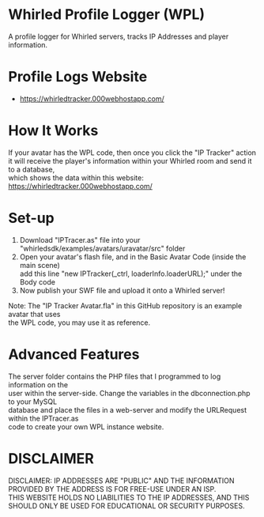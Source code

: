 # Whirled Profile Logger (WPL)
A profile logger for Whirled servers, tracks IP Addresses and player information.

# Profile Logs Website
- https://whirledtracker.000webhostapp.com/

# How It Works
If your avatar has the WPL code, then once you click the "IP Tracker" action  
it will receive the player's information within your Whirled room and send it to a database,  
which shows the data within this website: https://whirledtracker.000webhostapp.com/

# Set-up
1. Download "IPTracer.as" file into your "whirledsdk/examples/avatars/uravatar/src" folder  
2. Open your avatar's flash file, and in the Basic Avatar Code (inside the main scene)  
add this line "new IPTracker(_ctrl, loaderInfo.loaderURL);" under the Body code  
3. Now publish your SWF file and upload it onto a Whirled server!  

Note: The "IP Tracker Avatar.fla" in this GitHub repository is an example avatar that uses  
the WPL code, you may use it as reference.

# Advanced Features
The server folder contains the PHP files that I programmed to log information on the  
user within the server-side. Change the variables in the dbconnection.php to your MySQL  
database and place the files in a web-server and modify the URLRequest within the IPTracer.as  
code to create your own WPL instance website.

# DISCLAIMER
DISCLAIMER: IP ADDRESSES ARE "PUBLIC" AND THE INFORMATION PROVIDED BY THE ADDRESS IS FOR FREE-USE UNDER AN ISP.  
 THIS WEBSITE HOLDS NO LIABILITIES TO THE IP ADDRESSES, AND THIS SHOULD ONLY BE USED FOR EDUCATIONAL OR SECURITY PURPOSES.  